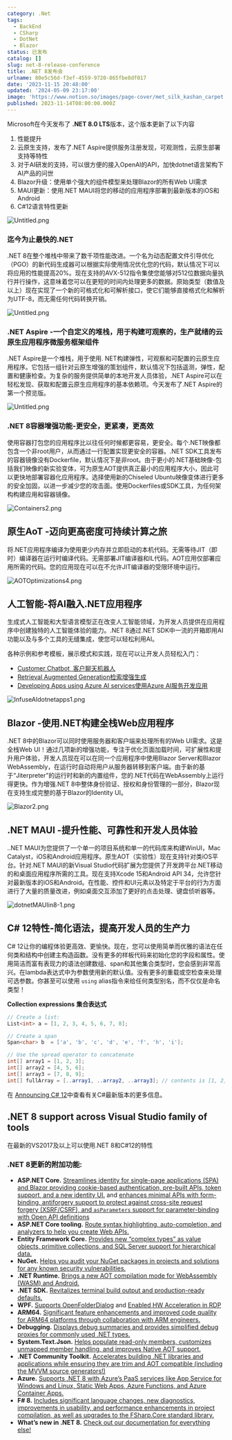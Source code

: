 ```yaml
---
category: .Net
tags:
  - BackEnd
  - CSharp
  - DotNet
  - Blazor
status: 已发布
catalog: []
slug: net-8-release-conference
title: .NET 8发布会
urlname: 80e5c56d-f3ef-4559-9720-865fbe8df017
date: '2023-11-15 20:48:00'
updated: '2024-05-09 23:17:00'
image: 'https://www.notion.so/images/page-cover/met_silk_kashan_carpet.jpg'
published: 2023-11-14T08:00:00.000Z
---
```


Microsoft在今天发布了 **.NET 8.0 LTS**版本，这个版本更新了以下内容

1. 性能提升
2. 云原生支持，发布了.NET Aspire提供服务注册发现，可观测性，云原生部署支持等特性
3. 对于AI研发的支持，可以很方便的接入OpenAI的API，加快dotnet语言架构下AI产品的问世
4. Blazor升级：使用单个强大的组件模型来处理Blazor的所有Web UI需求
5. MAUI更新：使用.NET MAUI将您的移动的应用程序部署到最新版本的iOS和Android
6. C#12语言特性更新

![Untitled.png](https://prod-files-secure.s3.us-west-2.amazonaws.com/5d24fe63-e567-4804-86f9-9fdc62e13082/10cda029-65af-4ea7-b30e-605b2d9e6c57/Untitled.png?X-Amz-Algorithm=AWS4-HMAC-SHA256&X-Amz-Content-Sha256=UNSIGNED-PAYLOAD&X-Amz-Credential=ASIAZI2LB466TF7E25AO%2F20250225%2Fus-west-2%2Fs3%2Faws4_request&X-Amz-Date=20250225T053810Z&X-Amz-Expires=3600&X-Amz-Security-Token=IQoJb3JpZ2luX2VjEAUaCXVzLXdlc3QtMiJHMEUCIQDKbRp7uxHciz69vCzcdvDlSOjCVf34YEfeoG%2FgdISqZQIgb2HJHZ8w0R0l3Dw%2FpZN%2FmGWgxsW6aqlhkPJBuqsqrZwq%2FwMIPhAAGgw2Mzc0MjMxODM4MDUiDC34xntHoU2q7DQ9byrcA3HoU%2Fx0DyJcLfItd13NVlDkGyJQvt%2F%2B5Ud9oydUxG3dwg0ZPAD7WyDn7t%2FS%2Ba69AUuY%2BSaNqFRxKlwK4qYFZdvIZgpSyLvnj7NPAukUHqhaKaFAkkaYnGJpzBYXKyuQVjw452ErKkHXYY0kekXSQQ%2BbVCEzHrG6nx2guCJOdwnyP38M8mu7YN%2BeHLhiA5dp3BuBI12%2BXyd8zSOfjxRSN2qrla7ng%2BM8wRGvFndobkSxeCgFVDqOJQ%2BTpAGUukgErYS66KAKP%2FWMFdF1oGHwqGn0s0veH0hxAKpGfd1cmFH%2F9KgKy7wAIrqxwCh3FjhgwtNN%2B%2B5UiWGw4vz7OZhyRsrloR%2BCdA8n4Mcqsq3cOeq%2BRpJ5cmKiV5tjZZ2H85iCuQNjjUAueb0CNSy0actt9u66nRBDYvTsHCk9HnuLO7ea3%2Bsbi%2FLZ%2BUsu4jgryU5BdPWt4FCdDGCmagDAGPr72MKnUdtlI0G0uu5zx94pXWxOdWmAZ90hpVqSg6go1P%2FxSV5vSRa%2BZ2UJ5o2Hsm%2F1AqdppvZ%2Fl7d2r%2Bn8cE92s4nv1BozPcsieOUzR4YJqyWKkIrl8dJBUVbwzHvYsGTTx5PGSJx0d050LAla8Ww%2B8wtjiz3so8bno%2FYdHranMMqO9b0GOqUBrywVyOQL%2Btbngmk5cuhf2aygR%2FRe2Ih3XZMg3SZ2hyCyvgl6YmFr3S76IBfcRzbEXd38veD0a1aXaaRCfRUDSKnddw3CdbMmwGwZ6D791sygCDzmpO3OvFH205EHbHHQG6bNEPmLbHql7TL%2BkeOTL2mlGpxeqvzrAWwqrx6gsr6QzSPaNZYQ4TLUJMGKEg1lOkrzkIquwyv22m%2BYQDMuRgCYHCLT&X-Amz-Signature=0c1c6b8fd0ac061ad5309c41e4dc6b84691c83fdcda7463f3a1eceb515f809d7&X-Amz-SignedHeaders=host&x-id=GetObject)


### **迄今为止最快的.NET**


.NET 8在整个堆栈中带来了数千项性能改进。一个名为动态配置文件引导优化（PGO）的新代码生成器可以根据实际使用情况优化您的代码，默认情况下可以将应用的性能提高20%。现在支持的AVX-512指令集使您能够对512位数据向量执行并行操作，这意味着您可以在更短的时间内处理更多的数据。原始类型（数值及以上）现在实现了一个新的可格式化和可解析接口，使它们能够直接格式化和解析为UTF-8，而无需任何代码转换开销。


![Untitled.png](https://prod-files-secure.s3.us-west-2.amazonaws.com/5d24fe63-e567-4804-86f9-9fdc62e13082/edcbf140-d619-4389-a4a6-f97c113ab9f2/Untitled.png?X-Amz-Algorithm=AWS4-HMAC-SHA256&X-Amz-Content-Sha256=UNSIGNED-PAYLOAD&X-Amz-Credential=ASIAZI2LB466TF7E25AO%2F20250225%2Fus-west-2%2Fs3%2Faws4_request&X-Amz-Date=20250225T053810Z&X-Amz-Expires=3600&X-Amz-Security-Token=IQoJb3JpZ2luX2VjEAUaCXVzLXdlc3QtMiJHMEUCIQDKbRp7uxHciz69vCzcdvDlSOjCVf34YEfeoG%2FgdISqZQIgb2HJHZ8w0R0l3Dw%2FpZN%2FmGWgxsW6aqlhkPJBuqsqrZwq%2FwMIPhAAGgw2Mzc0MjMxODM4MDUiDC34xntHoU2q7DQ9byrcA3HoU%2Fx0DyJcLfItd13NVlDkGyJQvt%2F%2B5Ud9oydUxG3dwg0ZPAD7WyDn7t%2FS%2Ba69AUuY%2BSaNqFRxKlwK4qYFZdvIZgpSyLvnj7NPAukUHqhaKaFAkkaYnGJpzBYXKyuQVjw452ErKkHXYY0kekXSQQ%2BbVCEzHrG6nx2guCJOdwnyP38M8mu7YN%2BeHLhiA5dp3BuBI12%2BXyd8zSOfjxRSN2qrla7ng%2BM8wRGvFndobkSxeCgFVDqOJQ%2BTpAGUukgErYS66KAKP%2FWMFdF1oGHwqGn0s0veH0hxAKpGfd1cmFH%2F9KgKy7wAIrqxwCh3FjhgwtNN%2B%2B5UiWGw4vz7OZhyRsrloR%2BCdA8n4Mcqsq3cOeq%2BRpJ5cmKiV5tjZZ2H85iCuQNjjUAueb0CNSy0actt9u66nRBDYvTsHCk9HnuLO7ea3%2Bsbi%2FLZ%2BUsu4jgryU5BdPWt4FCdDGCmagDAGPr72MKnUdtlI0G0uu5zx94pXWxOdWmAZ90hpVqSg6go1P%2FxSV5vSRa%2BZ2UJ5o2Hsm%2F1AqdppvZ%2Fl7d2r%2Bn8cE92s4nv1BozPcsieOUzR4YJqyWKkIrl8dJBUVbwzHvYsGTTx5PGSJx0d050LAla8Ww%2B8wtjiz3so8bno%2FYdHranMMqO9b0GOqUBrywVyOQL%2Btbngmk5cuhf2aygR%2FRe2Ih3XZMg3SZ2hyCyvgl6YmFr3S76IBfcRzbEXd38veD0a1aXaaRCfRUDSKnddw3CdbMmwGwZ6D791sygCDzmpO3OvFH205EHbHHQG6bNEPmLbHql7TL%2BkeOTL2mlGpxeqvzrAWwqrx6gsr6QzSPaNZYQ4TLUJMGKEg1lOkrzkIquwyv22m%2BYQDMuRgCYHCLT&X-Amz-Signature=0308588ce2c5b9a0b703fd461a91beeddb132cb52963316ab0ce3e3040c1a9e6&X-Amz-SignedHeaders=host&x-id=GetObject)


### **.NET Aspire -一个自定义的堆栈，用于构建可观察的，生产就绪的云原生应用程序微服务框架组件**


.NET Aspire是一个堆栈，用于使用. NET构建弹性，可观察和可配置的云原生应用程序。它包括一组针对云原生增强的策划组件，默认情况下包括遥测，弹性，配置和健康检查。为复杂的服务提供简单的本地开发人员体验，.NET Aspire可以在轻松发现、获取和配置云原生应用程序的基本依赖项。今天发布了.NET Aspire的第一个预览版。


![Untitled.png](https://prod-files-secure.s3.us-west-2.amazonaws.com/5d24fe63-e567-4804-86f9-9fdc62e13082/ff6a34d3-ac25-412d-9204-a7263d00528f/Untitled.png?X-Amz-Algorithm=AWS4-HMAC-SHA256&X-Amz-Content-Sha256=UNSIGNED-PAYLOAD&X-Amz-Credential=ASIAZI2LB466TF7E25AO%2F20250225%2Fus-west-2%2Fs3%2Faws4_request&X-Amz-Date=20250225T053810Z&X-Amz-Expires=3600&X-Amz-Security-Token=IQoJb3JpZ2luX2VjEAUaCXVzLXdlc3QtMiJHMEUCIQDKbRp7uxHciz69vCzcdvDlSOjCVf34YEfeoG%2FgdISqZQIgb2HJHZ8w0R0l3Dw%2FpZN%2FmGWgxsW6aqlhkPJBuqsqrZwq%2FwMIPhAAGgw2Mzc0MjMxODM4MDUiDC34xntHoU2q7DQ9byrcA3HoU%2Fx0DyJcLfItd13NVlDkGyJQvt%2F%2B5Ud9oydUxG3dwg0ZPAD7WyDn7t%2FS%2Ba69AUuY%2BSaNqFRxKlwK4qYFZdvIZgpSyLvnj7NPAukUHqhaKaFAkkaYnGJpzBYXKyuQVjw452ErKkHXYY0kekXSQQ%2BbVCEzHrG6nx2guCJOdwnyP38M8mu7YN%2BeHLhiA5dp3BuBI12%2BXyd8zSOfjxRSN2qrla7ng%2BM8wRGvFndobkSxeCgFVDqOJQ%2BTpAGUukgErYS66KAKP%2FWMFdF1oGHwqGn0s0veH0hxAKpGfd1cmFH%2F9KgKy7wAIrqxwCh3FjhgwtNN%2B%2B5UiWGw4vz7OZhyRsrloR%2BCdA8n4Mcqsq3cOeq%2BRpJ5cmKiV5tjZZ2H85iCuQNjjUAueb0CNSy0actt9u66nRBDYvTsHCk9HnuLO7ea3%2Bsbi%2FLZ%2BUsu4jgryU5BdPWt4FCdDGCmagDAGPr72MKnUdtlI0G0uu5zx94pXWxOdWmAZ90hpVqSg6go1P%2FxSV5vSRa%2BZ2UJ5o2Hsm%2F1AqdppvZ%2Fl7d2r%2Bn8cE92s4nv1BozPcsieOUzR4YJqyWKkIrl8dJBUVbwzHvYsGTTx5PGSJx0d050LAla8Ww%2B8wtjiz3so8bno%2FYdHranMMqO9b0GOqUBrywVyOQL%2Btbngmk5cuhf2aygR%2FRe2Ih3XZMg3SZ2hyCyvgl6YmFr3S76IBfcRzbEXd38veD0a1aXaaRCfRUDSKnddw3CdbMmwGwZ6D791sygCDzmpO3OvFH205EHbHHQG6bNEPmLbHql7TL%2BkeOTL2mlGpxeqvzrAWwqrx6gsr6QzSPaNZYQ4TLUJMGKEg1lOkrzkIquwyv22m%2BYQDMuRgCYHCLT&X-Amz-Signature=0e7e16093d537ff96a1e8c6071e5302cf176682519299d273a5195a96fc23dff&X-Amz-SignedHeaders=host&x-id=GetObject)


### **.NET 8容器增强功能-更安全，更紧凑，更高效**


使用容器打包您的应用程序比以往任何时候都更容易，更安全。每个.NET映像都包含一个非root用户，从而通过一行配置实现更安全的容器。.NET SDK工具发布的容器镜像没有Dockerfile，默认情况下是非root。由于更小的.NET基础映像-包括我们映像的新实验变体，可为原生AOT提供真正最小的应用程序大小，因此可以更快地部署容器化应用程序。选择使用新的Chiseled Ubuntu映像变体进行更多的安全加固，以进一步减少您的攻击面。使用Dockerfiles或SDK工具，为任何架构构建应用和容器镜像。


![Containers2.png](https://devblogs.microsoft.com/dotnet/wp-content/uploads/sites/10/2023/11/Containers2.png)


## 原生AoT -迈向更高密度可持续计算之旅


将.NET应用程序编译为使用更少内存并立即启动的本机代码。无需等待JIT（即时）编译器在运行时编译代码。无需部署JIT编译器和IL代码。AOT应用仅部署应用所需的代码。您的应用现在可以在不允许JIT编译器的受限环境中运行。


![AOTOptimizations4.png](https://devblogs.microsoft.com/dotnet/wp-content/uploads/sites/10/2023/11/AOTOptimizations4.png)


## 人工智能-将AI融入.NET应用程序


生成式人工智能和大型语言模型正在改变人工智能领域，为开发人员提供在应用程序中创建独特的人工智能体验的能力。.NET 8通过.NET SDK中一流的开箱即用AI功能以及与多个工具的无缝集成，使您可以轻松利用AI。


各种示例和参考模板，展示模式和实践，现在可以让开发人员轻松入门：

- [Customer Chatbot](https://github.com/dotnet/eShop)[ ](https://github.com/dotnet/eShop)[ 客户聊天机器人](https://github.com/dotnet/eShop)
- [Retrieval Augmented Generation](https://github.com/Azure-Samples/azure-search-openai-demo-csharp)[检索增强生成](https://github.com/Azure-Samples/azure-search-openai-demo-csharp)
- [Developing Apps using Azure AI services](https://devblogs.microsoft.com/dotnet/demystifying-retrieval-augmented-generation-with-dotnet/)[使用Azure AI服务开发应用](https://devblogs.microsoft.com/dotnet/demystifying-retrieval-augmented-generation-with-dotnet/)

![InfuseAIdotnetapps1.png](https://devblogs.microsoft.com/dotnet/wp-content/uploads/sites/10/2023/11/InfuseAIdotnetapps1.png)


## Blazor -使用.NET构建全栈Web应用程序


.NET 8中的Blazor可以同时使用服务器和客户端来处理所有的Web UI需求。这是全栈Web UI！通过几项新的增强功能，专注于优化页面加载时间，可扩展性和提升用户体验，开发人员现在可以在同一个应用程序中使用Blazor Server和Blazor WebAssembly，在运行时自动将用户从服务器转移到客户端。由于新的基于“Jiterpreter”的运行时和新的内置组件，您的.NET代码在WebAssembly上运行得更快。作为增强.NET 8中整体身份验证、授权和身份管理的一部分，Blazor现在支持生成完整的基于Blazor的Identity UI。


![Blazor2.png](https://devblogs.microsoft.com/dotnet/wp-content/uploads/sites/10/2023/11/Blazor2.png)


## .NET MAUI -提升性能、可靠性和开发人员体验


..NET MAUI为您提供了一个单一的项目系统和单一的代码库来构建WinUI，Mac Catalyst，iOS和Android应用程序。原生AOT（实验性）现在支持针对类iOS平台。针对.NET MAUI的新Visual Studio代码扩展为您提供了开发跨平台.NET移动的和桌面应用程序所需的工具。现在支持Xcode 15和Android API 34，允许您针对最新版本的iOS和Android。在性能、控件和UI元素以及特定于平台的行为方面进行了大量的质量改进，例如桌面交互添加了更好的点击处理、键盘侦听器等。


![dotnetMAUIin8-1.png](https://devblogs.microsoft.com/dotnet/wp-content/uploads/sites/10/2023/11/dotnetMAUIin8-1.png)


## C# 12特性-简化语法，提高开发人员的生产力


C# 12让你的编程体验更高效、更愉快。现在，您可以使用简单而优雅的语法在任何类和结构中创建主构造函数。没有更多的样板代码来初始化您的字段和属性。使用简洁而富有表现力的语法创建数组、span和其他集合类型时，您会感到非常高兴。在lambda表达式中为参数使用新的默认值。没有更多的重载或空检查来处理可选参数。你甚至可以使用 `using` alias指令来给任何类型别名，而不仅仅是命名类型！


**Collection expressions** **集合表达式**


```c#
// Create a list:
List<int> a = [1, 2, 3, 4, 5, 6, 7, 8];

// Create a span
Span<char> b  = ['a', 'b', 'c', 'd', 'e', 'f', 'h', 'i'];

// Use the spread operator to concatenate
int[] array1 = [1, 2, 3];
int[] array2 = [4, 5, 6];
int[] array3 = [7, 8, 9];
int[] fullArray = [..array1, ..array2, ..array3]; // contents is [1, 2, 3, 4, 5, 6, 7, 8, 9]
```


在 [Announcing C# 12](https://devblogs.microsoft.com/dotnet/announcing-csharp-12)中查看有关C#最新版本的更多信息。


## .NET 8 support across Visual Studio family of tools


在最新的VS2017及以上可以使用.NET 8和C#12的特性


### .NET 8更新的附加功能:

- **ASP.NET Core.** [Streamlines identity for single-page applications (SPA) and Blazor providing cookie-based authentication, pre-built APIs, token support, and a new identity UI.](https://devblogs.microsoft.com/dotnet/whats-new-with-identity-in-dotnet-8/) and [enhances minimal APIs with form-binding, antiforgery support to protect against cross-site request forgery (XSRF/CSRF), and ](https://learn.microsoft.com/aspnet/core/release-notes/aspnetcore-8.0#minimal-apis)[`asParameters`](https://learn.microsoft.com/aspnet/core/release-notes/aspnetcore-8.0#minimal-apis)[ support for parameter-binding with Open API definitions](https://learn.microsoft.com/aspnet/core/release-notes/aspnetcore-8.0#minimal-apis)
- **ASP.NET Core tooling.** [Route syntax highlighting, auto-completion, and analyzers to help you create Web APIs.](https://devblogs.microsoft.com/dotnet/aspnet-core-route-tooling-dotnet-8/)
- **Entity Framework Core.** [Provides new “complex types” as value objects, primitive collections, and SQL Server support for hierarchical data.](https://devblogs.microsoft.com/dotnet/announcing-ef8-rc2/)
- **NuGet.** [Helps you audit your NuGet packages in projects and solutions for any known security vulnerabilities.](https://learn.microsoft.com/nuget/concepts/auditing-packages)
- **.NET Runtime.** [Brings a new AOT compilation mode for WebAssembly (WASM) and Android.](https://devblogs.microsoft.com/dotnet/announcing-dotnet-8-rc1/#androidstripilafteraot-mode-on-android)
- **.NET SDK.** [Revitalizes terminal build output and production-ready defaults.](https://learn.microsoft.com/dotnet/core/whats-new/dotnet-8#net-sdk)
- **WPF.** [Supports OpenFolderDialog](https://devblogs.microsoft.com/dotnet/wpf-file-dialog-improvements-in-dotnet-8/) and [Enabled HW Acceleration in RDP](https://devblogs.microsoft.com/dotnet/announcing-dotnet-8-rc1/#wpf-hardware-acceleration-in-rdp)
- **ARM64.** [Significant feature enhancements and improved code quality for ARM64 platforms through collaboration with ARM engineers.](https://devblogs.microsoft.com/dotnet/this-arm64-performance-in-dotnet-8/)
- **Debugging.** [Displays debug summaries and provides simplified debug proxies for commonly used .NET types.](https://devblogs.microsoft.com/dotnet/debugging-enhancements-in-dotnet-8/)
- **System.Text.Json.** [Helps populate read-only members, customizes unmapped member handling, and improves Native AOT support.](https://devblogs.microsoft.com/dotnet/system-text-json-in-dotnet-8/)
- **.NET Community Toolkit.** [Accelerates building .NET libraries and applications while ensuring they are trim and AOT compatible (including the MVVM source generators!)](https://devblogs.microsoft.com/dotnet/announcing-the-dotnet-community-toolkit-821/)
- **Azure.** [Supports .NET 8 with Azure’s PaaS services like App Service for Windows and Linux, Static Web Apps, Azure Functions, and Azure Container Apps.](https://aka.ms/appservice-dotnet8)
- **F# 8.** [Includes significant language changes, new diagnostics, improvements in usability, and performance enhancements in project compilation, as well as upgrades to the FSharp.Core standard library.](https://devblogs.microsoft.com/dotnet/announcing-fsharp-8/)
- **What’s new in .NET 8.** [Check out our documentation for everything else!](https://learn.microsoft.com/dotnet/core/whats-new/dotnet-8)
